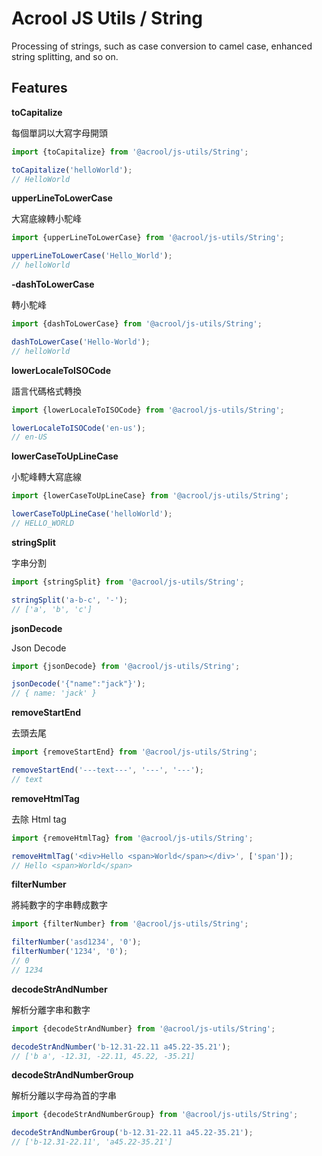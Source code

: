 # Acrool JS Utils / String

<p>
    Processing of strings, such as case conversion to camel case, enhanced string splitting, and so on.
</p>


## Features

**toCapitalize**

每個單詞以大寫字母開頭

```ts
import {toCapitalize} from '@acrool/js-utils/String';

toCapitalize('helloWorld');
// HelloWorld
```

**upperLineToLowerCase**

大寫底線轉小駝峰

```ts
import {upperLineToLowerCase} from '@acrool/js-utils/String';

upperLineToLowerCase('Hello_World');
// helloWorld
```

**-dashToLowerCase**

轉小駝峰

```ts
import {dashToLowerCase} from '@acrool/js-utils/String';

dashToLowerCase('Hello-World');
// helloWorld
```

**lowerLocaleToISOCode**

語言代碼格式轉換

```ts
import {lowerLocaleToISOCode} from '@acrool/js-utils/String';

lowerLocaleToISOCode('en-us');
// en-US
```

**lowerCaseToUpLineCase**

小駝峰轉大寫底線

```ts
import {lowerCaseToUpLineCase} from '@acrool/js-utils/String';

lowerCaseToUpLineCase('helloWorld');
// HELLO_WORLD
```

**stringSplit**

字串分割

```ts
import {stringSplit} from '@acrool/js-utils/String';

stringSplit('a-b-c', '-');
// ['a', 'b', 'c']
```

**jsonDecode**

Json Decode

```ts
import {jsonDecode} from '@acrool/js-utils/String';

jsonDecode('{"name":"jack"}');
// { name: 'jack' }
```

**removeStartEnd**

去頭去尾

```ts
import {removeStartEnd} from '@acrool/js-utils/String';

removeStartEnd('---text---', '---', '---');
// text
```

**removeHtmlTag**

去除 Html tag

```ts
import {removeHtmlTag} from '@acrool/js-utils/String';

removeHtmlTag('<div>Hello <span>World</span></div>', ['span']);
// Hello <span>World</span>
```

**filterNumber**

將純數字的字串轉成數字

```ts
import {filterNumber} from '@acrool/js-utils/String';

filterNumber('asd1234', '0');
filterNumber('1234', '0');
// 0
// 1234
```

**decodeStrAndNumber**

解析分離字串和數字

```ts
import {decodeStrAndNumber} from '@acrool/js-utils/String';

decodeStrAndNumber('b-12.31-22.11 a45.22-35.21');
// ['b a', -12.31, -22.11, 45.22, -35.21]
```

**decodeStrAndNumberGroup**

解析分離以字母為首的字串

```ts
import {decodeStrAndNumberGroup} from '@acrool/js-utils/String';

decodeStrAndNumberGroup('b-12.31-22.11 a45.22-35.21');
// ['b-12.31-22.11', 'a45.22-35.21']
```